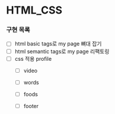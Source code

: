 # HTML_CSS 

### 구현 목록
- [ ] html basic tags로 my page 뼈대 잡기
- [ ] html semantic tags로 my page 리팩토링
- [ ] css 적용  profile
    - [ ] video
    - [ ] words
    - [ ] foods
    - [ ] footer
  
